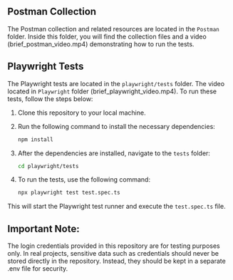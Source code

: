 ## Postman Collection

The Postman collection and related resources are located in the `Postman` folder. Inside this folder, you will find the collection files and a video (brief_postman_video.mp4) demonstrating how to run the tests.

## Playwright Tests

The Playwright tests are located in the `playwright/tests` folder. The video located in `Playwright` folder (brief_playwright_video.mp4). To run these tests, follow the steps below:

1. Clone this repository to your local machine.
2. Run the following command to install the necessary dependencies:

   ```bash
   npm install
   ```

3. After the dependencies are installed, navigate to the `tests` folder:

   ```bash
   cd playwright/tests
   ```

4. To run the tests, use the following command:

   ```bash
   npx playwright test test.spec.ts
   ```

This will start the Playwright test runner and execute the `test.spec.ts` file.

## Important Note: 

The login credentials provided in this repository are for testing purposes only. In real projects, sensitive data such as credentials should never be stored directly in the repository. Instead, they should be kept in a separate .env file for security.
